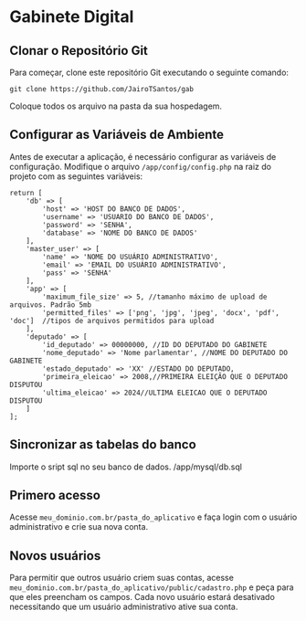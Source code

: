 # Gabinete Digital

## Clonar o Repositório Git

Para começar, clone este repositório Git executando o seguinte comando:

```
git clone https://github.com/JairoTSantos/gab
```
Coloque todos os arquivo na pasta da sua hospedagem.


## Configurar as Variáveis de Ambiente

Antes de executar a aplicação, é necessário configurar as variáveis de configuração. Modifique o arquivo `/app/config/config.php` na raiz do projeto com as seguintes variáveis:

```
return [
    'db' => [
        'host' => 'HOST DO BANCO DE DADOS',
        'username' => 'USUARIO DO BANCO DE DADOS',
        'password' => 'SENHA',
        'database' => 'NOME DO BANCO DE DADOS'
    ],
    'master_user' => [
        'name' => 'NOME DO USUÁRIO ADMINISTRATIVO',
        'email' => 'EMAIL DO USUÁRIO ADMINISTRATIVO',
        'pass' => 'SENHA'
    ],
    'app' => [
        'maximum_file_size' => 5, //tamanho máximo de upload de arquivos. Padrão 5mb
        'permitted_files' => ['png', 'jpg', 'jpeg', 'docx', 'pdf', 'doc']  //tipos de arquivos permitidos para upload
    ],
    'deputado' => [
        'id_deputado' => 00000000, //ID DO DEPUTADO DO GABINETE 
        'nome_deputado' => 'Nome parlamentar', //NOME DO DEPUTADO DO GABINETE
        'estado_deputado' => 'XX' //ESTADO DO DEPUTADO,
        'primeira_eleicao' => 2008,//PRIMEIRA ELEIÇÃO QUE O DEPUTADO DISPUTOU
        'ultima_eleicao' => 2024//ULTIMA ELEICAO QUE O DEPUTADO DISPUTOU
    ]
];
```
## Sincronizar as tabelas do banco
Importe o sript sql no seu banco de dados. /app/mysql/db.sql


## Primero acesso

Acesse `meu_dominio.com.br/pasta_do_aplicativo` e faça login com o usuário administrativo e crie sua nova conta.

## Novos usuários

Para permitir que outros usuário criem suas contas, acesse `meu_dominio.com.br/pasta_do_aplicativo/public/cadastro.php` e peça para que eles preencham os campos. Cada novo usuário estará desativado necessitando que um usuário administrativo ative sua conta.